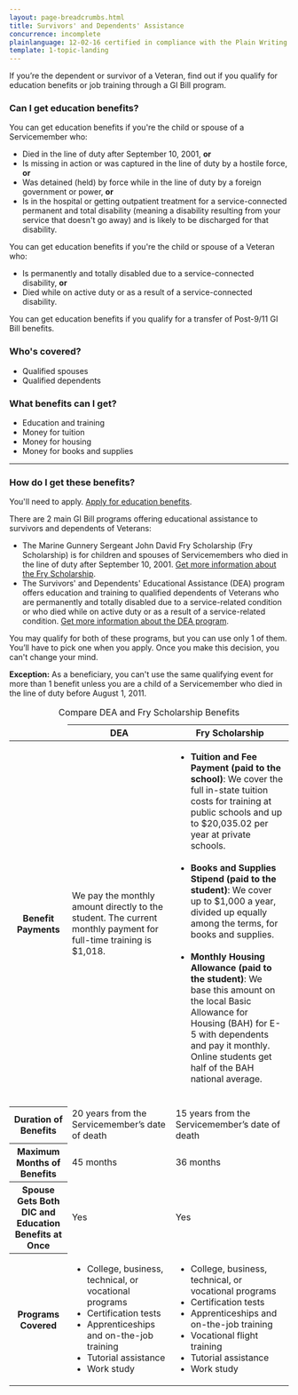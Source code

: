 ```yaml
---
layout: page-breadcrumbs.html
title: Survivors' and Dependents' Assistance
concurrence: incomplete
plainlanguage: 12-02-16 certified in compliance with the Plain Writing Act
template: 1-topic-landing
---
```


If you’re the dependent or survivor of a Veteran, find out if you qualify for education benefits or job training through a GI Bill program. 
<div class="call-out" markdown="1">

### Can I get education benefits?
You can get education benefits if you're the child or spouse of a Servicemember who:
- Died in the line of duty after September 10, 2001, **or**
- Is missing in action or was captured in the line of duty by a hostile force, **or**
-	Was detained (held) by force while in the line of duty by a foreign government or power, **or**
-	Is in the hospital or getting outpatient treatment for a service-connected permanent and total disability (meaning a disability resulting from your service that doesn't go away) and is likely to be discharged for that disability.
  
You can get education benefits if you're the child or spouse of a Veteran who:
- Is permanently and totally disabled due to a service-connected disability, **or**
-	Died while on active duty or as a result of a service-connected disability.

You can get education benefits if you qualify for a transfer of Post-9/11 GI Bill benefits.


### Who's covered?
- Qualified spouses
- Qualified dependents
</div>

### What benefits can I get? 

- Education and training
- Money for tuition
- Money for housing
- Money for books and supplies

--------

### How do I get these benefits?

You'll need to apply. [Apply for education benefits](/education/apply-for-education-benefits).

There are 2 main GI Bill programs offering educational assistance to survivors and dependents of Veterans:

- The Marine Gunnery Sergeant John David Fry Scholarship (Fry Scholarship) is for children and spouses of Servicemembers who died in the line of duty after September 10, 2001. [Get more information about the Fry Scholarship](/education/gi-bill/survivors-dependent-assistance/fry-scholarship/).
- The Survivors' and Dependents' Educational Assistance (DEA) program offers education and training to qualified dependents of Veterans who are permanently and totally disabled due to a service-related condition or who died while on active duty or as a result of a service-related condition. [Get more information about the DEA program](/education/gi-bill/survivors-dependent-assistance/dependents-education/).

You may qualify for both of these programs, but you can use only 1 of them. You’ll have to pick one when you apply. Once you make this decision, you can't change your mind. 

**Exception:** As a beneficiary, you can't use the same qualifying event for more than 1 benefit unless you are a child of a Servicemember who died in the line of duty before August 1, 2011.

<div class="va-table-overflow">
<table class="va-table-explanatory">
<caption>Compare DEA and Fry Scholarship Benefits</caption>
<thead>
  <tr>
    <td colspan="1"></td>
    <th colspan="1" scope="col">DEA</th>
    <th colspan="1" scope="col">Fry Scholarship</th>
  </tr>
</thead>
<tbody>
  <tr>
    <th scope="row"><strong>Benefit Payments</strong></th>
    <td>We pay the monthly amount directly to the student. The current monthly payment for full-time training is $1,018.</td>
    <td>
    <ul>
      <li><strong>Tuition and Fee Payment (paid to the school)</strong>: We cover the full in-state tuition costs for training at public schools and up to $20,035.02 per year at private schools.<br /><br /></li>
      <li><strong>Books and Supplies Stipend (paid to the student)</strong>:
    We cover up to $1,000 a year, divided up equally among the terms, for books and supplies.<br /><br /></li>
      <li><strong>Monthly Housing Allowance (paid to the student)</strong>:
      We base this amount on the local Basic Allowance for Housing (BAH) for E-5 with dependents and pay it monthly. Online students get half of the BAH national average.</li>
    </ul>
    </td>
  </tr>

  <tr>
    <th scope="row"><strong>Duration of Benefits</strong></th>
    <td>20 years from the Servicemember’s date of death
  </td>
    <td>15 years from the Servicemember’s date of death
  </td>
  </tr>

  <tr>
    <th scope="row"><strong>Maximum Months of Benefits</strong></th>
    <td>45 months</td>
    <td>36 months</td>
  </tr>

  <tr>
    <th scope="row"><strong>Spouse Gets Both DIC and Education Benefits at Once</strong></th>
    <td>Yes</td>
    <td>Yes</td>
  </tr>

  <tr>
    <th scope="row"><strong>Programs Covered</strong></th>
    <td>
      <ul>
        <li>College, business, technical, or vocational programs</li>
        <li>Certification tests</li>
        <li>Apprenticeships and on-the-job training</li>
        <li>Tutorial assistance</li>
        <li>Work study
      </ul>
    </td>
    <td>
      <ul>
        <li>College, business, technical, or vocational programs</li>
        <li>Certification tests</li>
        <li>Apprenticeships and on-the-job training</li>
        <li>Vocational flight training</li>
        <li>Tutorial assistance</li>
        <li>Work study</li>
      </ul>
    </td>
  </tr>
</tbody>
</table>
